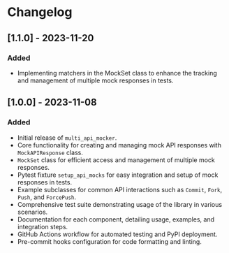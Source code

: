 # Changelog

## [1.1.0] - 2023-11-20

### Added
- Implementing matchers in the MockSet class to enhance the tracking and management of multiple mock responses in tests.


## [1.0.0] - 2023-11-08

### Added
- Initial release of `multi_api_mocker`.
- Core functionality for creating and managing mock API responses with `MockAPIResponse` class.
- `MockSet` class for efficient access and management of multiple mock responses.
- Pytest fixture `setup_api_mocks` for easy integration and setup of mock responses in tests.
- Example subclasses for common API interactions such as `Commit`, `Fork`, `Push`, and `ForcePush`.
- Comprehensive test suite demonstrating usage of the library in various scenarios.
- Documentation for each component, detailing usage, examples, and integration steps.
- GitHub Actions workflow for automated testing and PyPI deployment.
- Pre-commit hooks configuration for code formatting and linting.
